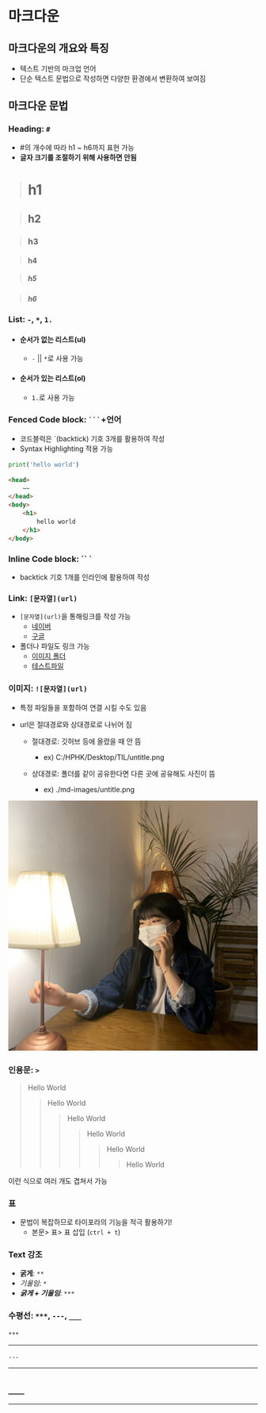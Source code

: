 # 마크다운

## 마크다운의 개요와 특징

- 텍스트 기반의 마크업 언어
- 단순 텍스트 문법으로 작성하면 다양한 환경에서 변환하여 보여짐



## 마크다운 문법

### Heading: `#`

- #의 개수에 따라 h1 ~ h6까지 표현 가능
- **글자 크기를 조절하기 위해 사용하면 안됨**

> # h1

> ## h2

> ### h3

> #### h4

> ##### h5

> ##### h6



### List: `-`, `*`, `1.`

- #### 순서가 없는 리스트(ul)

  - `-` || `*`로 사용 가능
  
- #### 순서가 있는 리스트(ol)

  - `1.`로 사용 가능




### Fenced Code block: ` ``` `+언어

- 코드블럭은 `(backtick) 기호 3개를 활용하여 작성
- Syntax Highlighting 적용 가능

```python
print('hello world')
```

```html
<head>
    ~~
</head>
<body>
    <h1>
        hello world
    </h1>
</body>
```



### Inline Code block: `` `

- backtick 기호 1개를 인라인에 활용하여 작성



### Link: `[문자열](url)`

- `[문자열](url)`을 통해링크를 작성 가능
  - [네이버](https://www.naver.com)
  - [구글](https://www.google.com)
- 폴더나 파일도 링크 가능
  - [이미지 폴더](./images)
  - [테스트파일](./test.md)



### 이미지: `![문자열](url)`

- 특정 파일들을 포함하여 연결 시킬 수도 있음

- url은 절대경로와 상대경로로 나뉘어 짐
  - 절대경로: 깃허브 등에 올렸을 때 안 뜸
    - ex) C:/HPHK/Desktop/TIL/untitle.png
    
  - 상대경로: 폴더를 같이 공유한다면 다른 곳에 공유해도 사진이 뜸
    - ex) ./md-images/untitle.png
  
    
    

![KakaoTalk_20210305_224817651_12](마크다운.assets/KakaoTalk_20210305_224817651_12-16569894588751.jpg)



### 인용문: `>`

> Hello World
>
> > Hello World
> >
> > > Hello World
> > >
> > > > Hello World
> > > >
> > > > > Hello World
> > > > >
> > > > > >Hello World

이런 식으로 여러 개도 겹쳐서 가능



### 표

- 문법이 복잡하므로 타이포라의 기능을 적극 활용하기!
  - 본문> 표> 표 삽입 (`ctrl + t`)



### Text 강조

- **굵게**: `**`
- *기울임*: `*`
- ***굵게 + 기울임***: `***`



### 수평선: `***`, `---`, `___`

`***`

***



`---`

---



`___`
---

___

